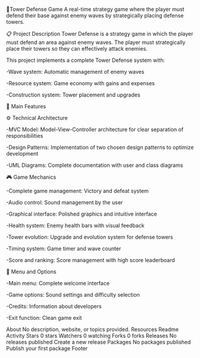 🏰Tower Defense Game
A real-time strategy game where the player must defend their base against enemy waves by strategically placing defense towers.

📋 Project Description Tower Defense is a strategy game in which the player must defend an area against enemy waves. The player must strategically place their towers so they can effectively attack enemies.

This project implements a complete Tower Defense system with:

-Wave system: Automatic management of enemy waves

-Resource system: Game economy with gains and expenses

-Construction system: Tower placement and upgrades

🎯 Main Features

⚙️ Technical Architecture

-MVC Model: Model-View-Controller architecture for clear separation of responsibilities

-Design Patterns: Implementation of two chosen design patterns to optimize development

-UML Diagrams: Complete documentation with user and class diagrams

🎮 Game Mechanics

-Complete game management: Victory and defeat system

-Audio control: Sound management by the user

-Graphical interface: Polished graphics and intuitive interface

-Health system: Enemy health bars with visual feedback

-Tower evolution: Upgrade and evolution system for defense towers

-Timing system: Game timer and wave counter

-Score and ranking: Score management with high score leaderboard

🔧 Menu and Options

-Main menu: Complete welcome interface

-Game options: Sound settings and difficulty selection

-Credits: Information about developers

-Exit function: Clean game exit

About
No description, website, or topics provided.
Resources
 Readme
 Activity
Stars
 0 stars
Watchers
 0 watching
Forks
 0 forks
Releases
No releases published
Create a new release
Packages
No packages published
Publish your first package
Footer
